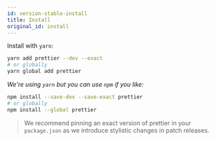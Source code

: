 ```yaml
---
id: version-stable-install
title: Install
original_id: install
---
```


Install with `yarn`:

```bash
yarn add prettier --dev --exact
# or globally
yarn global add prettier
```

_We're using `yarn` but you can use `npm` if you like:_

```bash
npm install --save-dev --save-exact prettier
# or globally
npm install --global prettier
```

> We recommend pinning an exact version of prettier in your `package.json` as we introduce stylistic changes in patch releases.
